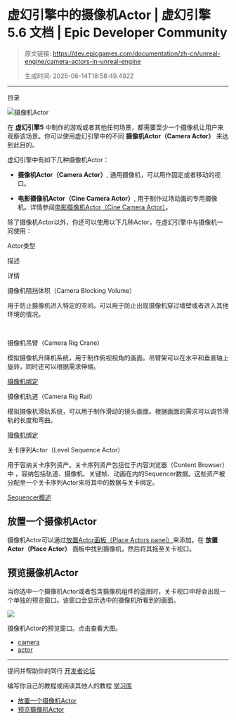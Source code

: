 # 虚幻引擎中的摄像机Actor | 虚幻引擎 5.6 文档 | Epic Developer Community

> 原文链接: https://dev.epicgames.com/documentation/zh-cn/unreal-engine/camera-actors-in-unreal-engine
> 
> 生成时间: 2025-06-14T18:58:49.492Z

---

目录

![摄像机Actor](https://dev.epicgames.com/community/api/documentation/image/5c9c0f4b-cc26-4796-a68e-e62f247ce8f0?resizing_type=fill&width=1920&height=335)

在 **虚幻引擎5** 中制作的游戏或者其他任何场景，都需要至少一个摄像机让用户来观察该场景。你可以使用虚幻引擎中的不同 **摄像机Actor（Camera Actor）** 来达到此目的。

虚幻引擎中有如下几种摄像机Actor：

-   **摄像机Actor（Camera Actor）**, 通用摄像机，可以用作固定或者移动的视口。
    
-   **电影摄像机Actor（Cine Camera Actor）**, 用于制作过场动画的专用摄像机。详情参阅[电影摄像机Actor（Cine Camera Actor）](/documentation/zh-cn/unreal-engine/cinematic-cameras-in-unreal-engine)。
    

除了摄像机Actor以外，你还可以使用以下几种Actor，在虚幻引擎中与摄像机一同使用：

Actor类型

描述

详情

摄像机阻挡体积（Camera Blocking Volume）

用于防止摄像机进入特定的空间。可以用于防止出现摄像机穿过墙壁或者进入其他环境的情况。

 

摄像机吊臂（Camera Rig Crane）

模拟摄像机升降机系统，用于制作俯视视角的画面。吊臂架可以在水平和垂直轴上旋转，同时还可以根据需求伸缩。

[摄像机绑定](/documentation/zh-cn/unreal-engine/camera-jibs-and-dollies-in-unreal-engine)

摄像机轨道（Camera Rig Rail）

模拟摄像机滑轨系统，可以用于制作滑动的镜头画面。根据画面的需求可以调节滑轨的长度和弯曲。

[摄像机绑定](/documentation/zh-cn/unreal-engine/camera-jibs-and-dollies-in-unreal-engine)

关卡序列Actor（Level Sequence Actor）

用于容纳关卡序列资产。关卡序列资产包括位于内容浏览器（Content Browser）中 ，容纳包括轨道、摄像机、关键帧、动画在内的Sequencer数据。这些资产被分配至一个关卡序列Actor来将其中的数据与关卡绑定。

[Sequencer概述](/documentation/zh-cn/unreal-engine/unreal-engine-sequencer-movie-tool-overview)

## 放置一个摄像机Actor

摄像机Actor可以通过[放置Actor面板（Place Actors panel）](/documentation/zh-cn/unreal-engine/placing-actors-in-unreal-engine)来添加。在 **放置Actor（Place Actor）** 面板中找到摄像机，然后将其拖至关卡视口。

## 预览摄像机Actor

当你选中一个摄像机Actor或者包含摄像机组件的蓝图时，关卡视口中将会出现一个单独的预览窗口。该窗口会显示选中的摄像机所看到的画面。

[![](https://d1iv7db44yhgxn.cloudfront.net/documentation/images/58dd964b-5d59-4bc8-859e-b7f25745d462/camera-actor-preview.png)](https://d1iv7db44yhgxn.cloudfront.net/documentation/images/58dd964b-5d59-4bc8-859e-b7f25745d462/camera-actor-preview.png)

摄像机Actor的预览窗口。点击查看大图。

-   [camera](https://dev.epicgames.com/community/search?query=camera)
-   [actor](https://dev.epicgames.com/community/search?query=actor)

* * *

提问并帮助你的同行 [开发者论坛](https://forums.unrealengine.com/categories?tag=unreal-engine)

编写你自己的教程或阅读其他人的教程 [学习库](https://dev.epicgames.com/community/unreal-engine/learning)

-   [放置一个摄像机Actor](/documentation/zh-cn/unreal-engine/camera-actors-in-unreal-engine#%E6%94%BE%E7%BD%AE%E4%B8%80%E4%B8%AA%E6%91%84%E5%83%8F%E6%9C%BAactor)
-   [预览摄像机Actor](/documentation/zh-cn/unreal-engine/camera-actors-in-unreal-engine#%E9%A2%84%E8%A7%88%E6%91%84%E5%83%8F%E6%9C%BAactor)